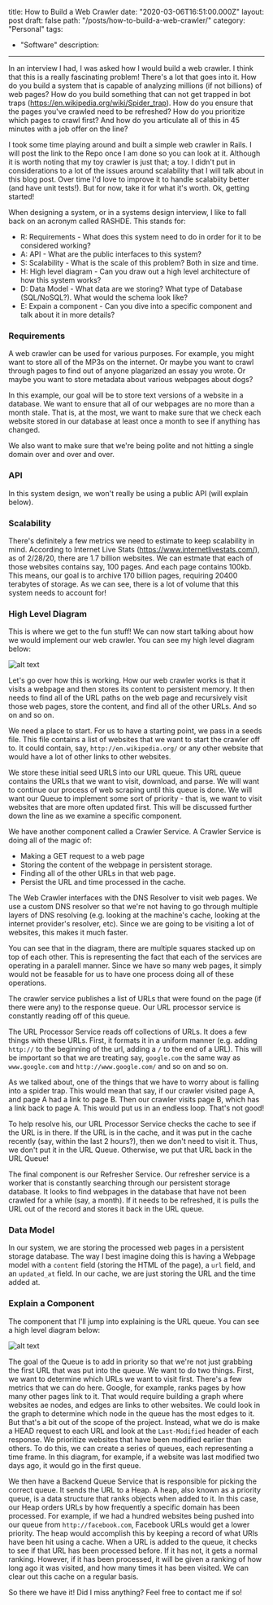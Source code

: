title: How to Build a Web Crawler
date: "2020-03-06T16:51:00.000Z"
layout: post
draft: false
path: "/posts/how-to-build-a-web-crawler/"
category: "Personal"
tags:
  - "Software"
description: 
---


In an interview I had, I was asked how I would build a web crawler.  I think that this is a really fascinating problem!  There's a lot that goes into it.  How do you build a system that is capable of analyzing millions (if not billions) of web pages?  How do you build something that can not get trapped in bot traps (https://en.wikipedia.org/wiki/Spider_trap).  How do you ensure that the pages you've crawled need to be refreshed?  How do you prioritize which pages to crawl first?  And how do you articulate all of this in 45 minutes with a job offer on the line?

I took some time playing around and built a simple web crawler in Rails.  I will post the link to the Repo once I am done so you can look at it.  Although it is worth noting that my toy crawler is just that; a toy.  I didn't put in considerations to a lot of the issues around scalability that I will talk about in this blog post.  Over time I'd love to improve it to handle scalabiity better (and have unit tests!).  But for now, take it for what it's worth.  Ok, getting started!

When designing a system, or in a systems design interview, I like to fall back on an acronym called RASHDE.  This stands for:

- R: Requirements - What does this system need to do in order for it to be considered working?
- A: API - What are the public interfaces to this system?
- S: Scalability - What is the scale of this problem?  Both in size and time.
- H: High level diagram - Can you draw out a high level architecture of how this system works?
- D: Data Model - What data are we storing?  What type of Database (SQL/NoSQL?).  What would the schema look like?
- E: Expain a component - Can you dive into a specific component and talk about it in more details?

### Requirements
A web crawler can be used for various purposes.  For example, you might want to store all of the MP3s on the internet.  Or maybe you want to crawl through pages to find out of anyone plagarized an essay you wrote.  Or maybe you want to store metadata about various webpages about dogs?

In this example, our goal will be to store text versions of a website in a database.  We want to ensure that all of our webpages are no more than a month stale.  That is, at the most, we want to make sure that we check each website stored in our database at least once a month to see if anything has changed.

We also want to make sure that we're being polite and not hitting a single domain over and over and over.  

### API
In this system design, we won't really be using a public API (will explain below).

### Scalability
There's definitely a few metrics we need to estimate to keep scalability in mind.  According to Internet Live Stats (https://www.internetlivestats.com/), as of 2/28/20, there are 1.7 billion websites.  We can estmate that each of those websites contains say, 100 pages.  And each page contains 100kb.  This means, our goal is to archive 170 billion pages, requiring 20400 terabytes of storage.  As we can see, there is a lot of volume that this system needs to account for!

### High Level Diagram
This is where we get to the fun stuff!  We can now start talking about how we would implement our web crawler.  You can see my high level diagram below:

![alt text](https://i.ibb.co/MpXXQkL/Screen-Shot-2020-02-28-at-9-40-41-AM.png "Crawler Diagram")


Let's go over how this is working.  How our web crawler works is that it visits a webpage and then stores its content to persistent memory.  It then needs to find all of the URL paths on the web page and recursively visit those web pages, store the content, and find all of the other URLs.  And so on and so on.

We need a place to start.  For us to have a starting point, we pass in a seeds file.  This file contains a list of websites that we want to start the crawler off to.  It could contain, say, `http://en.wikipedia.org/` or any other website that would have a lot of other links to other websites.

We store these initial seed URLS into our URL queue.  This URL queue contains the URLs that we want to visit, download, and parse.  We will want to continue our process of web scraping until this queue is done.  We will want our Queue to implement some sort of priority - that is, we want to visit websites that are more often updated first.  This will be discussed further down the line as we examine a specific component.

We have another component called a Crawler Service.  A Crawler Service is doing all of the magic of:
- Making a GET request to a web page
- Storing the content of the webpage in persistent storage.
- Finding all of the other URLs in that web page.
- Persist the URL and time processed in the cache.

The Web Crawler interfaces with the DNS Resolver to visit web pages.  We use a custom DNS resolver so that we're not having to go through multiple layers of DNS resolving (e.g. looking at the machine's cache, looking at the internet provider's resolver, etc).  Since we are going to be visiting a lot of websites, this makes it much faster.

You can see that in the diagram, there are multiple squares stacked up on top of each other.  This is representing the fact that each of the services are operating in a paralell manner.  Since we have so many web pages, it simply would not be feasable for us to have one process doing all of these operations.

The crawler service publishes a list of URLs that were found on the page (if there were any) to the response queue.  Our URL processor service is constantly reading off of this queue.

The URL Processor Service reads off collections of URLs.  It does a few things with these URLs.  First, it formats it in a uniform manner (e.g. adding `http://` to the beginning of the url, adding a `/` to the end of a URL).  This will be important so that we are treating say, `google.com` the same way as `www.google.com` and `http://www.google.com/` and so on and so on.

As we talked about, one of the things that we have to worry about is falling into a spider trap.  This would mean that say, if our crawler visited page A, and page A had a link to page B.  Then our crawler visits page B, which has a link back to page A.  This would put us in an endless loop.  That's not good!

To help resolve his, our URL Processor Service checks the cache to see if the URL is in there.  If the URL is in the cache, and it was put in the cache recently (say, within the last 2 hours?), then we don't need to visit it.  Thus, we don't put it in the URL Queue.  Otherwise, we put that URL back in the URL Queue!

The final component is our Refresher Service.  Our refresher service is a worker that is constantly searching through our persistent storage database.  It looks to find webpages in the database that have not been crawled for a while (say, a month).  If it needs to be refreshed, it is pulls the URL out of the record and stores it back in the URL queue.

### Data Model
In our system, we are storing the processed web pages in a persistent storage database.  The way I best imagine doing this is having a Webpage model with a `content` field (storing the HTML of the page), a `url` field, and an `updated_at` field.  In our cache, we are just storing the URL and the time added at.

### Explain a Component
The component that I'll jump into explaining is the URL queue.  You can see a high level diagram below:

![alt text](https://i.ibb.co/9G5rDMy/2-D12-BC66-292-B-4919-9842-2-C4-AE5-EC5135-1.jpg "Crawler Diagram 2")


The goal of the Queue is to add in priority so that we're not just grabbing the first URL that was put into the queue.  We want to do two things.  First, we want to determine which URLs we want to visit first.  There's a few metrics that we can do here.  Google, for example, ranks pages by how many other pages link to it.  That would require building a graph where websites ae nodes, and edges are links to other websites.  We could look in the graph to determine which node in the queue has the most edges to it.  But that's a bit out of the scope of the project.  Instead, what we do is make a HEAD request to each URL and look at the `Last-Modified` header of each response.  We prioritize websites that have been modified earlier than others.  To do this, we can create a series of queues, each representing a time frame.  In this diagram, for example, if a website was last modified two days ago, it would go in the first queue.  

We then have a Backend Queue Service that is responsible for picking the correct queue.  It sends the URL to a Heap.  A heap, also known as a priority queue, is a data structure that ranks objects when added to it.  In this case, our Heap orders URLs by how frequently a specific domain has been processed.  For example, if we had a hundred websites being pushed into our queue from `http://facebook.com`, Facebook URLs would get a lower priority.  The heap would accomplish this by keeping a record of what URls have been hit using a cache.  When a URL is added to the queue, it checks to see if that URL has been processed before.  If it has not, it gets a normal ranking.  However, if it has been processed, it will be given a ranking of how long ago it was visited, and how many times it has been visited.  We can clear out this cache on a regular basis.

So there we have it!  Did I miss anything?  Feel free to contact me if so!
